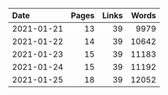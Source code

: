 | Date | Pages | Links | Words |
| :-- | --: | --: | --: |
| 2021-01-21 | 13 | 39 | 9979 |
| 2021-01-22 | 14 | 39 | 10642 |
| 2021-01-23 | 15 | 39 | 11183 |
| 2021-01-24 | 15 | 39 | 11192 |
| 2021-01-25 | 18 | 39 | 12052 |
